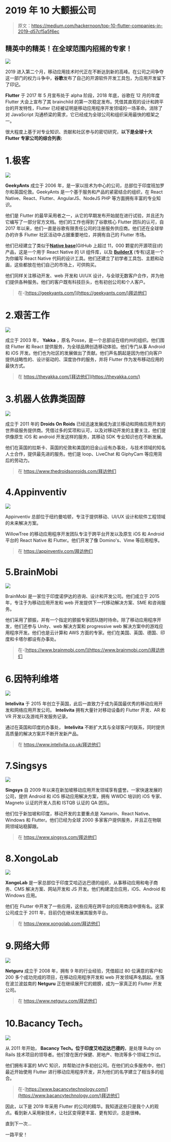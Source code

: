 # 2019 年 10 大颤振公司

> 原文：<https://medium.com/hackernoon/top-10-flutter-companies-in-2019-d57cf5a5f6ec>

## 精英中的精英！在全球范围内招摇的专家！

![](img/f1d13ed9637a73fa6663684a36189b51.png)

2019 进入第二个月，移动应用技术时代正在不断达到新的高峰。在公司之间争夺这一部门的权力斗争中，**谷歌**发布了自己的开源软件开发工具包，为应用开发留下了印记。

**Flutter** 于 2017 年 5 月宣布处于 alpha 阶段，2018 年底，谷歌在 12 月的年度 Flutter 大会上宣布了其 brainchild 的第一次稳定发布。凭借其直观的设计和跨平台的开发特性，Flutter 已经被证明是移动应用程序开发领域的一场革命。消除了对 JavaScript 沟通桥梁的需求，它已经成为全球公司和组织采用最快的框架之一。

很大程度上基于对专业知识、贡献和社区参与的密切研究，**以下是全球十大 Flutter 专家公司的综合列表:**

# 1.**极客**

![](img/6760f7f4808995335ae1744db536b696.png)

**GeekyAnts** 成立于 2006 年，是一家以技术为中心的公司，总部位于印度班加罗尔和英国伦敦。GeekyAnts 是一个基于服务和产品的紧密结合的组织，在 React Native、React、Flutter、AngularJS、NodeJS PHP 等方面拥有丰富的专业知识。

他们是 Flutter 的最早采用者之一，从它的早期发布开始就在进行试验，并且还为它编写了一部分官方文档。他们的工作也得到了谷歌核心 Flutter 团队的认可，自 2017 年以来，他们一直是谷歌有限责任公司的注册服务供应商。他们还在全球举办的许多 Flutter 社区活动中占据重要地位，并拥有自己的 Flutter 市场。

他们已经建立了类似于[**Native base**](https://nativebase.io/?utm_source=Medium&utm_medium=hackernoon)(GitHub 上超过 11，000 颗星的开源项目)的产品，这是一个用于 React Native 的 UI 组件库，以及 [**BuilderX**](https://builderx.io/?utm_source=Medium&utm_medium=hackernoon) (专有)这是一个为你编写 React Native 代码的设计工具。他们还建立了初学者工具包、主题和动画，这些都放在他们自己的市场上，可供购买。

他们同样关注移动开发、web 开发和 UI/UX 设计，与全球无数客户合作，并为他们提供各种服务。他们的客户既有科技巨头，也有初创公司和个人客户。

> 在-[https://geekyants.com/](https://geekyants.com/)拜访他们

# 2.艰苦工作

![](img/1128e93f0b97d79fc65660e08d457789.png)

成立于 2003 年， **Yakka** ，原名 Posse，是一个总部设在纽约州的组织。他们围绕 Flutter 和 React 提供服务，为全球品牌创造移动体验。他们专门从事 Android 和 iOS 开发。他们也为社区的发展做出了贡献。他们声名鹊起是因为他们向客户提供战略性的、设计驱动的、深度协作的服务，并将 Flutter 作为发布移动应用的最快方式。

> 在 https://theyakka.com/[拜访他们](https://theyakka.com/)

# 3.机器人依靠类固醇

![](img/de3038bb4d1a3a444979aebd75c166f5.png)

成立于 2011 年的 **Droids On Roids** 已经迅速发展成为波兰移动和网络应用开发的世界级服务提供商。凭借过多的奖项和认可，以及对移动开发的主要关注，他们提供像原生 iOS 和 android 开发这样的服务，其移动 SDK 专业知识也在不断发展。

他们在英国的拉斯卡、英国的伦敦和美国的旧金山设有办事处，与技术领域的知名人士合作，提供最先进的服务。他们是 loop、LiveChat 和 GiphyCam 等应用背后的劳动力。

> 在 https://www.thedroidsonroids.com/拜访他们

# 4.Appinventiv

![](img/7c141846c355d183e2f5c79794c9aac5.png)

Appinventiv 总部位于纽约曼哈顿，专注于提供移动、UI/UX 设计和软件工程领域的未来解决方案。

WillowTree 的移动应用程序开发团队专注于跨平台开发以及原生 iOS 和 Android 平台的 React Native 和 Flutter。他们开发了像 Domino's、Vime 等应用程序。

> 在 https://appinventiv.com/拜访他们

# 5.BrainMobi

![](img/543e4c53e698d4ad495bbe945fe36b99.png)

BrainMobi 是一家位于印度诺伊达的咨询、设计和开发公司。他们成立于 2015 年，专注于为移动应用开发和 web 开发提供下一代移动解决方案、SME 和咨询服务。

他们采用了颤振，并有一个指定的颤振专家团队随时待命。除了移动应用程序开发，他们还参与 Unity、web 解决方案和 progressive web 解决方案中的游戏应用程序开发。他们也是云计算和 AWS 方面的专家。他们在美国、英国、德国、印度和卡塔尔都设有办事处。

> 在-[https://www.brainmobi.com/](https://www.brainmobi.com/)拜访他们

# 6.因特利维塔

![](img/e2cc4123cb4f5b057dfc22e2a9e2f76f.png)

**Intelivita** 于 2015 年创立于英国，此后一直致力于成为英国最优秀的移动应用开发和网络应用开发公司。 **Intelivita** 拥有大量针对移动设备的 Flutter 开发、AR 和 VR 开发以及游戏开发服务记录。

通过在英国和印度的办事处， **Intelivita** 不断扩大其与全球客户的联系，同时提供高质量的解决方案并不断开发新产品。

> 在 https://www.intelivita.co.uk/拜访他们

# 7.Singsys

![](img/fa1ee97970185a551559ec8e7b04b6de.png)

**Singsys** 自 2009 年以来在新加坡移动应用开发领域享有盛誉。一家快速发展的公司，提供 Android 和 iOS 移动应用解决方案，拥有 WWDC 培训的 iOS 专家、Magneto 认证的开发人员和 ISTQB 认证的 QA 团队。

他们位于新加坡和印度，移动开发的主要重点是 Xamarin、React Native、Windows 和 Flutter。他们已经为全球 2000 多家客户提供服务，并且正在物联网领域站稳脚跟。

> 在 https://www.singsys.com/拜访他们

# 8.XongoLab

![](img/0db0ee408fb02fb8e95e3d05628be59f.png)

**XongoLab** 是一家总部位于印度艾哈迈达巴德的组织，从事移动应用和电子商务、CMS 解决方案、网站开发和 JS 开发。他们构建混合应用，iOS、Android 和 Windows 应用。

他们在 Flutter 中开发了一些应用，这些应用在跨平台的应用商店中很有名。这家公司成立于 2011 年，目前仍在继续发展其服务平台。

> 在 https://www.xongolab.com/拜访他们

# 9.网络大师

![](img/4bdb2e88fd957f71be29206da86c3b84.png)

**Netguru** 成立于 2008 年，拥有 9 年的行业经验，凭借超过 80 位满意的客户和 200 多个成功完成的项目，在移动应用程序开发和 web 开发领域声名鹊起。坐落在波兰波兹南的 **Netguru** 正在继续展开它的翅膀，成为一家真正的 Flutter 开发公司。

> 在 https://www.netguru.com/拜访他们

# 10.Bacancy Tech。

![](img/20d6741e82de48d0ad32ef16aad33c2a.png)

从 2011 年开始， **Bacancy Tech。位于印度艾哈迈达巴德的**，是处理 Ruby on Rails 技术项目的领导者。他们曾在医疗保健、房地产、物流等多个领域工作过。

他们拥有丰富的 MVC 知识，并帮助过许多初创公司。在他们的众多服务中，他们最近开始使用 Flutter 进行移动应用程序开发，并为他们的名字建立了相当多的组合。

> 在-[https://www.bacancytechnology.com/](https://www.bacancytechnology.com/)拜访他们

因此，以下是 2019 年采用 Flutter 的公司的精华。我知道这些只是我个人的观点。看到新人采用新技术，让社区变得更丰富、更有知识，总是很棒。

直到下一次…

一路平安！
